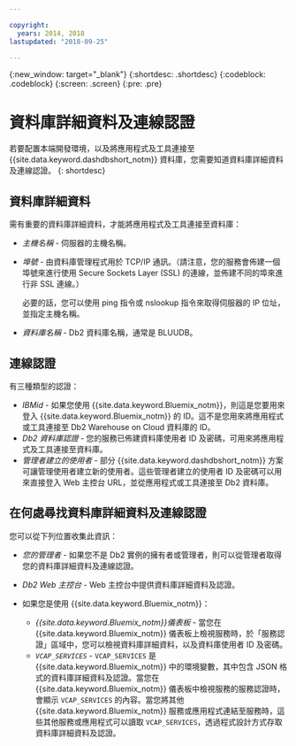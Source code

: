 ```yaml
---

copyright:
  years: 2014, 2018
lastupdated: "2018-09-25"

---
```


<!-- Attribute definitions --> 
{:new_window: target="_blank"}
{:shortdesc: .shortdesc}
{:codeblock: .codeblock}
{:screen: .screen}
{:pre: .pre}

# 資料庫詳細資料及連線認證

若要配置本端開發環境，以及將應用程式及工具連接至 {{site.data.keyword.dashdbshort_notm}} 資料庫，您需要知道資料庫詳細資料及連線認證。
{: shortdesc}

## 資料庫詳細資料

需有重要的資料庫詳細資料，才能將應用程式及工具連接至資料庫：

- *主機名稱* - 伺服器的主機名稱。
- *埠號* - 由資料庫管理程式用於 TCP/IP 通訊。（請注意，您的服務會佈建一個埠號來進行使用 Secure Sockets Layer (SSL) 的連線，並佈建不同的埠來進行非 SSL 連線。）

   必要的話，您可以使用 ping 指令或 nslookup 指令來取得伺服器的 IP 位址，並指定主機名稱。
- *資料庫名稱* - Db2 資料庫名稱，通常是 BLUUDB。

## 連線認證

有三種類型的認證：

- *IBMid* - 如果您使用 {{site.data.keyword.Bluemix_notm}}，則這是您要用來登入 {{site.data.keyword.Bluemix_notm}} 的 ID。這不是您用來將應用程式或工具連接至 Db2 Warehouse on Cloud 資料庫的 ID。
- *Db2 資料庫認證* - 您的服務已佈建資料庫使用者 ID 及密碼，可用來將應用程式及工具連接至資料庫。
- *管理者建立的使用者* - 部分 {{site.data.keyword.dashdbshort_notm}} 方案可讓管理使用者建立新的使用者。這些管理者建立的使用者 ID 及密碼可以用來直接登入 Web 主控台 URL，並從應用程式或工具連接至 Db2 資料庫。

## 在何處尋找資料庫詳細資料及連線認證

您可以從下列位置收集此資訊：

- *您的管理者* - 如果您不是 Db2 實例的擁有者或管理者，則可以從管理者取得您的資料庫詳細資料及連線認證。
- *Db2 Web 主控台* - Web 主控台中提供資料庫詳細資料及認證。
- 如果您是使用 {{site.data.keyword.Bluemix_notm}}： 
   
   - *{{site.data.keyword.Bluemix_notm}}儀表板* - 當您在 {{site.data.keyword.Bluemix_notm}} 儀表板上檢視服務時，於「服務認證」區域中，您可以檢視資料庫詳細資料，以及資料庫使用者 ID 及密碼。
   - *`VCAP_SERVICES`* - `VCAP_SERVICES` 是 {{site.data.keyword.Bluemix_notm}} 中的環境變數，其中包含 JSON 格式的資料庫詳細資料及認證。當您在 {{site.data.keyword.Bluemix_notm}} 儀表板中檢視服務的服務認證時，會顯示 `VCAP_SERVICES` 的內容。當您將其他 {{site.data.keyword.Bluemix_notm}} 服務或應用程式連結至服務時，這些其他服務或應用程式可以讀取 `VCAP_SERVICES`，透過程式設計方式存取資料庫詳細資料及認證。
